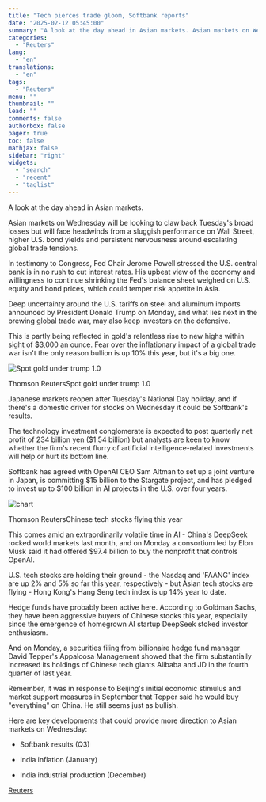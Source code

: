 ```yaml
---
title: "Tech pierces trade gloom, Softbank reports"
date: "2025-02-12 05:45:00"
summary: "A look at the day ahead in Asian markets. Asian markets on Wednesday will be looking to claw back Tuesday's broad losses but will face headwinds from a sluggish performance on Wall Street, higher U.S. bond yields and persistent nervousness around escalating global trade tensions.In testimony to Congress, Fed Chair..."
categories:
  - "Reuters"
lang:
  - "en"
translations:
  - "en"
tags:
  - "Reuters"
menu: ""
thumbnail: ""
lead: ""
comments: false
authorbox: false
pager: true
toc: false
mathjax: false
sidebar: "right"
widgets:
  - "search"
  - "recent"
  - "taglist"
---
```


A look at the day ahead in Asian markets.

Asian markets on Wednesday will be looking to claw back Tuesday's broad losses but will face headwinds from a sluggish performance on Wall Street, higher U.S. bond yields and persistent nervousness around escalating global trade tensions.

In testimony to Congress, Fed Chair Jerome Powell stressed the U.S. central bank is in no rush to cut interest rates. His upbeat view of the economy and willingness to continue shrinking the Fed's balance sheet weighed on U.S. equity and bond prices, which could temper risk appetite in Asia.

Deep uncertainty around the U.S. tariffs on steel and aluminum imports announced by President Donald Trump on Monday, and what lies next in the brewing global trade war, may also keep investors on the defensive.

This is partly being reflected in gold's relentless rise to new highs within sight of $3,000 an ounce. Fear over the inflationary impact of a global trade war isn't the only reason bullion is up 10% this year, but it's a big one.

![Spot gold under trump 1.0](https://s3.tradingview.com/news/image/tag:reuters.com,2025:newsml_L8N3P228Z-5df0d177054eb6ed6349201b61a772ae-resized.jpeg)

Thomson ReutersSpot gold under trump 1.0



Japanese markets reopen after Tuesday's National Day holiday, and if there's a domestic driver for stocks on Wednesday it could be Softbank's results.

The technology investment conglomerate is expected to post quarterly net profit of 234 billion yen ($1.54 billion) but analysts are keen to know whether the firm's recent flurry of artificial intelligence-related investments will help or hurt its bottom line.

Softbank has agreed with OpenAI CEO Sam Altman to set up a joint venture in Japan, is committing $15 billion to the Stargate project, and has pledged to invest up to $100 billion in AI projects in the U.S. over four years.

![chart](https://s3.tradingview.com/news/image/tag:reuters.com,2025:newsml_L8N3P228Z-fc35d1ab9fdd6c72655fb652b97c2cd4-resized.jpeg)

Thomson ReutersChinese tech stocks flying this year



This comes amid an extraordinarily volatile time in AI - China's DeepSeek rocked world markets last month, and on Monday a consortium led by Elon Musk said it had offered $97.4 billion to buy the nonprofit that controls OpenAI.

U.S. tech stocks are holding their ground - the Nasdaq and 'FAANG' index are up 2% and 5% so far this year, respectively - but Asian tech stocks are flying - Hong Kong's Hang Seng tech index is up 14% year to date.

Hedge funds have probably been active here. According to Goldman Sachs, they have been aggressive buyers of Chinese stocks this year, especially since the emergence of homegrown AI startup DeepSeek stoked investor enthusiasm.

And on Monday, a securities filing from billionaire hedge fund manager David Tepper's Appaloosa Management showed that the firm substantially increased its holdings of Chinese tech giants Alibaba and JD in the fourth quarter of last year.

Remember, it was in response to Beijing's initial economic stimulus and market support measures in September that Tepper said he would buy "everything" on China. He still seems just as bullish.

Here are key developments that could provide more direction to Asian markets on Wednesday:

- Softbank results (Q3)

- India inflation (January)

- India industrial production (December)

[Reuters](https://www.tradingview.com/news/reuters.com,2025:newsml_L8N3P228Z:0-tech-pierces-trade-gloom-softbank-reports/)
